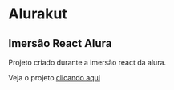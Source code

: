 # Alurakut

## Imersão React Alura

Projeto criado durante a imersão react da alura.

Veja o projeto [clicando aqui](alurakut-ianbs.vercel.app/)

